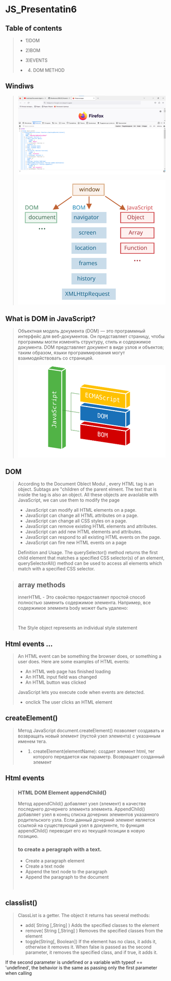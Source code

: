 # JS_Presentatin6

## Table of contents
> - 1)DOM
>
> - 2)BOM
> 
> - 3)EVENTS
> 
> - 4) DOM METHOD

## Windiws
>
> ![](./Windows.png)
>
> ![](./windowObjects.svg)

## What is DOM in JavaScript?
> Объектная модель документа (DOM) — это программный интерфейс для веб-документов. Он представляет страницу, чтобы программы могли изменять структуру, стиль и содержимое документа. DOM представляет документ в виде узлов и объектов; таким образом, языки программирования могут взаимодействовать со страницей.
>
> ![](./browser-js.png)

## DOM
> According to the Document Oblect Modul , every HTML tag is an object. Subtags are "children of the parent elment. The text that is inside the tag is also an object. All these objects are avaolable with JavaScript, we can use them to modify the page
>
> - JavaScript can modify all HTML elements on a page.
> - JavaScript can change all HTML attributes on a page.
> - JavaScript can change all CSS styles on a page.
> - JavaScript can remove existing HTML elements and attributes.
> - JavaScript can add new HTML elements and attributes.
> - JavaScript can respond to all existing HTML events on the page.
> - JavaScript can fire new HTML events on a page
> 
>Definition and Usage. The querySelector() method returns the first child element that matches a
specified CSS selector(s) of an element, querySelectorAll() method can be used to access all elements
which match with a specified CSS selector.

> ## array methods
> innerHTML - Это свойство предоставляет простой способ полностью
заменить содержимое элемента. Например, все содержимое
элемента body может быть удалено:
>
> ![]()
>
> The Style object represents an
individual style statement

## Html events …
> An HTML event can be something the
browser does, or something a user does.
Here are some examples of HTML events:
>
> - An HTML web page has finished loading
> - An HTML input field was changed
> - An HTML button was clicked
>
> JavaScript lets you execute code when events are detected.
> - onclick                 The user clicks an HTML element

## createElement()
> Метод JavaScript document.createElement() позволяет создавать и возвращать
новый элемент (пустой узел элемента) с указанным именем тега.
> - 1) createElement(elementName): создает элемент html, тег которого
передается как параметр. Возвращает созданный элемент

## Html events
>
> ### HTML DOM Element appendChild()
> Метод appendChild() добавляет узел (элемент) в качестве последнего дочернего элемента элемента.
AppendChild() добавляет узел в конец списка дочерних элементов указанного родительского узла. Если данный дочерний элемент является ссылкой на существующий узел в документе, то функция appendChild() переводит его из текущей позиции в новую позицию.
>
> ### to create a peragraph with a text.
>
> - Create a paragraph element
> - Create a text node
> - Append the text node to the paragraph
> - Append the paragraph to the document
>
> ![]()

## classlist()
> ClassList is a getter. The object it returns has several methods:
> - add( String [,String] )
  Adds the specified classes to the element
> - remove( String [,String] )
  Removes the specified classes from the element
> - toggle(String[, Boolean])
  If the element has no class, it adds it, otherwise it removes it. When
  false is passed as the second parameter, it removes the specified
  class, and if true, it adds it.
>
  If the second parameter is undefined or a variable with
  typeof == 'undefined', the behavior is the same as passing only the
  first parameter when calling